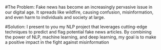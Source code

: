 #The Problem:
Fake news has become an increasingly pervasive issue in our digital age. It spreads like wildfire, causing confusion, misinformation, and even harm to individuals and society at large.

#Solution:
I present to you my NLP project that leverages cutting-edge techniques to predict and flag potential fake news articles. By combining the power of NLP, machine learning, and deep learning, my goal is to make a positive impact in the fight against misinformation
